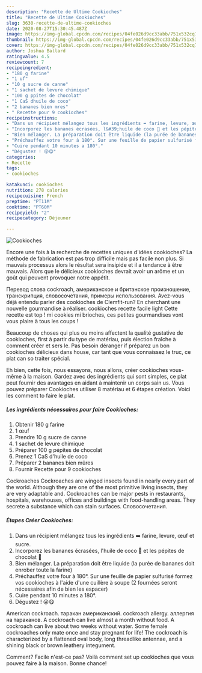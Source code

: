 ```yaml
---
description: "Recette de Ultime Cookioches"
title: "Recette de Ultime Cookioches"
slug: 3630-recette-de-ultime-cookioches
date: 2020-08-27T15:30:45.487Z
image: https://img-global.cpcdn.com/recipes/04fe026d9cc33abb/751x532cq70/cookioches-photo-principale-de-la-recette.jpg
thumbnail: https://img-global.cpcdn.com/recipes/04fe026d9cc33abb/751x532cq70/cookioches-photo-principale-de-la-recette.jpg
cover: https://img-global.cpcdn.com/recipes/04fe026d9cc33abb/751x532cq70/cookioches-photo-principale-de-la-recette.jpg
author: Joshua Ballard
ratingvalue: 4.5
reviewcount: 7
recipeingredient:
- "180 g farine"
- "1 uf"
- "10 g sucre de canne"
- "1 sachet de levure chimique"
- "100 g ppites de chocolat"
- "1 CaS dhuile de coco"
- "2 bananes bien mres"
- " Recette pour 9 cookioches"
recipeinstructions:
- "Dans un récipient mélangez tous les ingrédients ➡️ farine, levure, œuf et sucre."
- "Incorporez les bananes écrasées, l&#39;huile de coco 🥥 et les pépites de chocolat 🍫"
- "Bien mélanger. La préparation doit être liquide (la purée de bananes doit enrober toute la farine)"
- "Préchauffez votre four à 180°. Sur une feuille de papier sulfurisé formez vos cookioches à l&#39;aide d&#39;une cuillère à soupe (2 fournées seront nécessaires afin de bien les espacer)"
- "Cuire pendant 10 minutes a 180°."
- "Dégustez ! 😜😋"
categories:
- Recette
tags:
- cookioches

katakunci: cookioches 
nutrition: 278 calories
recipecuisine: French
preptime: "PT11M"
cooktime: "PT60M"
recipeyield: "2"
recipecategory: Déjeuner

---
```



![Cookioches](https://img-global.cpcdn.com/recipes/04fe026d9cc33abb/751x532cq70/cookioches-photo-principale-de-la-recette.jpg)

Encore une fois à la recherche de recettes uniques d'idées cookioches? La méthode de fabrication est pas trop difficile mais pas facile non plus. Si mauvais processus alors le résultat sera insipide et il a tendance à être mauvais. Alors que le délicieux cookioches devrait avoir un arôme et un goût qui peuvent provoquer notre appétit.

Перевод слова cockroach, американское и британское произношение, транскрипция, словосочетания, примеры использования. Avez-vous déjà entendu parler des cookioches de Clemfit-run? En cherchant une nouvelle gourmandise à réaliser. cookioches recette facile light Cette recette est top ! mi cookies mi brioches, ces petites gourmandises vont vous plaire à tous les coups !

Beaucoup de choses qui plus ou moins affectent la qualité gustative de cookioches, first à partir du type de matériau, puis élection fraîche à comment créer et sers le. Pas besoin déranger if préparez un bon cookioches délicieux dans house, car tant que vous connaissez le truc, ce plat can so traiter spécial.


Eh bien, cette fois, nous essayons, nous allons, créer cookioches vous-même à la maison. Gardez avec des ingrédients qui sont simples, ce plat peut fournir des avantages en aidant à maintenir un corps sain us. Vous pouvez préparer Cookioches utiliser 8 matériau et 6 étapes création. Voici les comment to faire le plat.

<!--inarticleads1-->

##### Les ingrédients nécessaires pour faire Cookioches:

1. Obtenir 180 g farine
1.  1 œuf
1. Prendre 10 g sucre de canne
1.  1 sachet de levure chimique
1. Préparer 100 g pépites de chocolat
1. Prenez 1 CaS d&#39;huile de coco
1. Préparer 2 bananes bien mûres
1. Fournir  Recette pour 9 cookioches


Cockroaches Cockroaches are winged insects found in nearly every part of the world. Although they are one of the most primitive living insects, they are very adaptable and. Cockroaches can be major pests in restaurants, hospitals, warehouses, offices and buildings with food-handling areas. They secrete a substance which can stain surfaces. Словосочетания. 

<!--inarticleads2-->

##### Étapes Créer Cookioches:

1. Dans un récipient mélangez tous les ingrédients ➡️ farine, levure, œuf et sucre.
1. Incorporez les bananes écrasées, l&#39;huile de coco 🥥 et les pépites de chocolat 🍫
1. Bien mélanger. La préparation doit être liquide (la purée de bananes doit enrober toute la farine)
1. Préchauffez votre four à 180°. Sur une feuille de papier sulfurisé formez vos cookioches à l&#39;aide d&#39;une cuillère à soupe (2 fournées seront nécessaires afin de bien les espacer)
1. Cuire pendant 10 minutes a 180°.
1. Dégustez ! 😜😋


American cockroach. таракан американский. cockroach allergy. аллергия на тараканов. A cockroach can live almost a month without food. A cockroach can live about two weeks without water. Some female cockroaches only mate once and stay pregnant for life! The cockroach is characterized by a flattened oval body, long threadlike antennae, and a shining black or brown leathery integument. 


Comment? Facile n'est-ce pas? Voilà comment set up cookioches que vous pouvez faire à la maison. Bonne chance!
